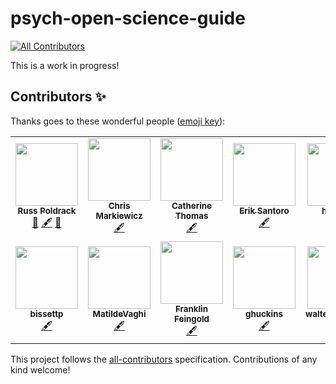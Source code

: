 # psych-open-science-guide
<!-- ALL-CONTRIBUTORS-BADGE:START - Do not remove or modify this section -->
[![All Contributors](https://img.shields.io/badge/all_contributors-13-orange.svg?style=flat-square)](#contributors-)
<!-- ALL-CONTRIBUTORS-BADGE:END -->

This is a work in progress!

## Contributors ✨

Thanks goes to these wonderful people ([emoji key](https://allcontributors.org/docs/en/emoji-key)):
<!-- ALL-CONTRIBUTORS-LIST:START - Do not remove or modify this section -->
<!-- prettier-ignore-start -->
<!-- markdownlint-disable -->
<table>
  <tr>
    <td align="center"><a href="http://www.poldracklab.org"><img src="https://avatars3.githubusercontent.com/u/871056?v=4?s=100" width="100px;" alt=""/><br /><sub><b>Russ Poldrack</b></sub></a><br /><a href="#design-poldrack" title="Design">🎨</a> <a href="#content-poldrack" title="Content">🖋</a> <a href="#projectManagement-poldrack" title="Project Management">📆</a></td>
    <td align="center"><a href="https://github.com/effigies"><img src="https://avatars0.githubusercontent.com/u/83442?v=4?s=100" width="100px;" alt=""/><br /><sub><b>Chris Markiewicz</b></sub></a><br /><a href="#content-effigies" title="Content">🖋</a></td>
    <td align="center"><a href="https://github.com/catherinecthomas"><img src="https://avatars0.githubusercontent.com/u/18266412?v=4?s=100" width="100px;" alt=""/><br /><sub><b>Catherine Thomas</b></sub></a><br /><a href="#content-catherinecthomas" title="Content">🖋</a></td>
    <td align="center"><a href="https://github.com/eriksantoro"><img src="https://avatars0.githubusercontent.com/u/5883689?v=4?s=100" width="100px;" alt=""/><br /><sub><b>Erik Santoro</b></sub></a><br /><a href="#content-eriksantoro" title="Content">🖋</a></td>
    <td align="center"><a href="https://github.com/henrymj"><img src="https://avatars3.githubusercontent.com/u/55153240?v=4?s=100" width="100px;" alt=""/><br /><sub><b>henrymj</b></sub></a><br /><a href="#content-henrymj" title="Content">🖋</a></td>
    <td align="center"><a href="https://github.com/oesteban"><img src="https://avatars2.githubusercontent.com/u/598470?v=4?s=100" width="100px;" alt=""/><br /><sub><b>Oscar Esteban</b></sub></a><br /><a href="#content-oesteban" title="Content">🖋</a></td>
    <td align="center"><a href="https://github.com/mckenziephagen"><img src="https://avatars3.githubusercontent.com/u/35019015?v=4?s=100" width="100px;" alt=""/><br /><sub><b>McKenzie Paige Hagen</b></sub></a><br /><a href="#content-mckenziephagen" title="Content">🖋</a></td>
  </tr>
  <tr>
    <td align="center"><a href="https://github.com/bissettp"><img src="https://avatars0.githubusercontent.com/u/9681335?v=4?s=100" width="100px;" alt=""/><br /><sub><b>bissettp</b></sub></a><br /><a href="#content-bissettp" title="Content">🖋</a></td>
    <td align="center"><a href="https://github.com/MatildeVaghi"><img src="https://avatars3.githubusercontent.com/u/26165236?v=4?s=100" width="100px;" alt=""/><br /><sub><b>MatildeVaghi</b></sub></a><br /><a href="#content-MatildeVaghi" title="Content">🖋</a></td>
    <td align="center"><a href="https://github.com/franklin-feingold"><img src="https://avatars1.githubusercontent.com/u/35307458?v=4?s=100" width="100px;" alt=""/><br /><sub><b>Franklin Feingold</b></sub></a><br /><a href="#content-franklin-feingold" title="Content">🖋</a></td>
    <td align="center"><a href="https://github.com/ghuckins"><img src="https://avatars1.githubusercontent.com/u/14180467?v=4?s=100" width="100px;" alt=""/><br /><sub><b>ghuckins</b></sub></a><br /><a href="#content-ghuckins" title="Content">🖋</a></td>
    <td align="center"><a href="https://github.com/waltersjonathon"><img src="https://avatars2.githubusercontent.com/u/22361402?v=4?s=100" width="100px;" alt=""/><br /><sub><b>waltersjonathon</b></sub></a><br /><a href="#content-waltersjonathon" title="Content">🖋</a></td>
    <td align="center"><a href="https://github.com/shashankbansal6"><img src="https://avatars1.githubusercontent.com/u/17326877?v=4?s=100" width="100px;" alt=""/><br /><sub><b>Shashank</b></sub></a><br /><a href="#content-shashankbansal6" title="Content">🖋</a></td>
  </tr>
</table>

<!-- markdownlint-enable -->
<!-- prettier-ignore-end -->
<!-- ALL-CONTRIBUTORS-LIST:END -->

This project follows the [all-contributors](https://github.com/all-contributors/all-contributors) specification. Contributions of any kind welcome!
